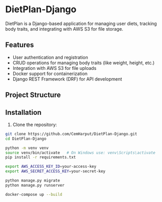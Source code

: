 # DietPlan-Django

DietPlan is a Django-based application for managing user diets, tracking body traits, and integrating with AWS S3 for file storage.

## Features
- User authentication and registration
- CRUD operations for managing body traits (like weight, height, etc.)
- Integration with AWS S3 for file uploads
- Docker support for containerization
- Django REST Framework (DRF) for API development

## Project Structure



## Installation

1. Clone the repository:
```bash
git clone https://github.com/CemHarput/DietPlan-Django.git
cd DietPlan-Django

python -m venv venv
source venv/bin/activate   # On Windows use: venv\Scripts\activate
pip install -r requirements.txt

export AWS_ACCESS_KEY_ID=your-access-key
export AWS_SECRET_ACCESS_KEY=your-secret-key

python manage.py migrate
python manage.py runserver

docker-compose up --build
